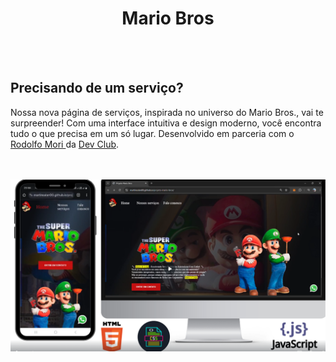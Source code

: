 <h1 align="center">Mario Bros</h1>
<br>
<br>
<h2>
  Precisando de um serviço?
</h2>
 <p>
  Nossa nova página de serviços, inspirada no universo do Mario Bros., vai te surpreender! Com uma interface intuitiva e design moderno, você encontra tudo o que precisa em um só lugar. 
  Desenvolvido em parceria com o <a href="https://www.linkedin.com/in/rodolfomori/"> Rodolfo Mori </a> da <a href="https://aulas.devclub.com.br/m/home">Dev Club</a>.
</p>
<br>
<br>
<img src="https://github.com/martinsalan00/Mario-Bros/blob/master/img/Projeto-mario-bros.png?raw=true"/>
